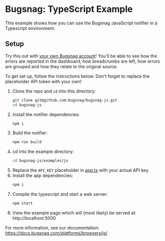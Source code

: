 # Bugsnag: TypeScript Example

This example shows how you can use the Bugsnag JavaScript notifier in a Typescript environment.

## Setup

Try this out with [your own Bugsnag account](https://app.bugsnag.com/user/new)!
You'll be able to see how the errors are reported in the dashboard, how breadcrumbs
are left, how errors are grouped and how they relate to the original source.

To get set up, follow the instructions below. Don't forget to replace the placeholder
API token with your own!

1. Clone the repo and `cd` into this directory:
    ```sh
    git clone git@github.com:bugsnag/bugsnag-js.git
    cd bugsnag-js
    ```
1. Install the notifier dependencies:
    ```sh
    npm i
    ```
1. Build the notifier:
    ```sh
    npm run build
    ```
1. cd into the example directory:
    ```sh
    cd bugsnag-js/examples/js
    ```
1. Replace the `API_KEY` placeholder in [app.ts](app.ts) with your actual API key.
1. Install the app dependencies:
    ```sh
    npm i
    ```
1. Compile the typescript and start a web server:
    ```sh
    npm start
    ```
1. View the example page which will (most likely) be served at: http://localhost:5000


For more information, see our documentation:
https://docs.bugsnag.com/platforms/browsers/js/
